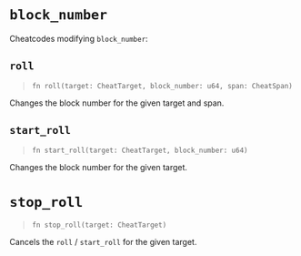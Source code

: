 # `block_number`

Cheatcodes modifying `block_number`:

## `roll`
> `fn roll(target: CheatTarget, block_number: u64, span: CheatSpan)`

Changes the block number for the given target and span.

## `start_roll`
> `fn start_roll(target: CheatTarget, block_number: u64)`

Changes the block number for the given target.

# `stop_roll`
> `fn stop_roll(target: CheatTarget)`

Cancels the `roll` / `start_roll` for the given target.